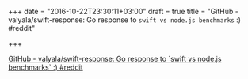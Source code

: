 +++
date = "2016-10-22T23:30:11+03:00"
draft = true
title = "GitHub - valyala/swift-response: Go response to `swift vs node.js benchmarks` :)  #reddit"

+++

<p><a href="https://t.co/5nJumrJKfP">GitHub - valyala/swift-response: Go response to `swift vs node.js benchmarks` :)  #reddit</a></p>
